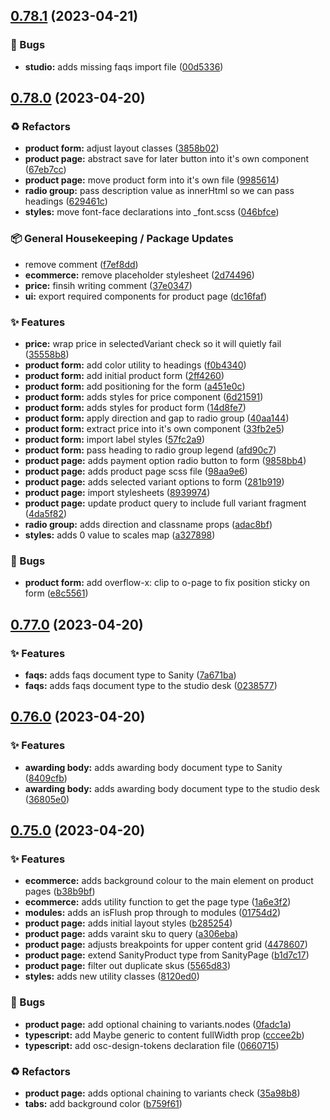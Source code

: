 ## [0.78.1](https://github.com/Open-Study-College/osc/compare/v0.78.0...v0.78.1) (2023-04-21)


### 🐛 Bugs

* **studio:** adds missing faqs import file ([00d5336](https://github.com/Open-Study-College/osc/commit/00d533661241a0380f1d3c6cdcf26b98a96a92ac))

## [0.78.0](https://github.com/Open-Study-College/osc/compare/v0.77.0...v0.78.0) (2023-04-20)


### ♻️ Refactors

* **product form:** adjust layout classes ([3858b02](https://github.com/Open-Study-College/osc/commit/3858b02213af1c429da5ca223a7fba38c42d7195))
* **product page:** abstract save for later button into it's own component ([67eb7cc](https://github.com/Open-Study-College/osc/commit/67eb7cc8daae01a4b19fc3df2bcc79e375ac4a06))
* **product page:** move product form into it's own file ([9985614](https://github.com/Open-Study-College/osc/commit/9985614953e7897cd243542081294e0bd7eec482))
* **radio group:** pass description value as innerHtml so we can pass headings ([629461c](https://github.com/Open-Study-College/osc/commit/629461c0f09e1966535c572ffe5cf034cdc5868f))
* **styles:** move font-face declarations into _font.scss ([046bfce](https://github.com/Open-Study-College/osc/commit/046bfcebacc9e270a5aac64cd0e5d251a4733726))


### 📦 General Housekeeping / Package Updates

* remove comment ([f7ef8dd](https://github.com/Open-Study-College/osc/commit/f7ef8dd43c66559f9a15930fa68b66b296e95bde))
* **ecommerce:** remove placeholder stylesheet ([2d74496](https://github.com/Open-Study-College/osc/commit/2d744963b752fc213fc43e9477982d874c89532c))
* **price:** finsih writing comment ([37e0347](https://github.com/Open-Study-College/osc/commit/37e034789760e5fc8b74185b7d2c8dee59c90d84))
* **ui:** export required components for product page ([dc16faf](https://github.com/Open-Study-College/osc/commit/dc16fafe212285efc968cc0f5070c5fb989dadeb))


### ✨ Features

* **price:** wrap price in selectedVariant check so it will quietly fail ([35558b8](https://github.com/Open-Study-College/osc/commit/35558b8f3f8cce3bda429c227f81ff390af61737))
* **product form:** add color utility to headings ([f0b4340](https://github.com/Open-Study-College/osc/commit/f0b434069e0e6e056657d5e1a335116d4654f3b4))
* **product form:** add initial product form ([2ff4260](https://github.com/Open-Study-College/osc/commit/2ff426017c8dc036b923d49775cfeb80ada20f23))
* **product form:** add positioning for the form ([a451e0c](https://github.com/Open-Study-College/osc/commit/a451e0c870d74639ae05bfa7896cfcd83d6a7040))
* **product form:** adds styles for price component ([6d21591](https://github.com/Open-Study-College/osc/commit/6d21591f1aebae9874adfdbbf4328bc70ce1b799))
* **product form:** adds styles for product form ([14d8fe7](https://github.com/Open-Study-College/osc/commit/14d8fe7613699b5532facb6092ddf28f0d607bb6))
* **product form:** apply direction and gap to radio group ([40aa144](https://github.com/Open-Study-College/osc/commit/40aa1443b9d43f2733fd88a94cdc802ab58120e9))
* **product form:** extract price into it's own component ([33fb2e5](https://github.com/Open-Study-College/osc/commit/33fb2e5468f2066d6154b1893030b37672344961))
* **product form:** import label styles ([57fc2a9](https://github.com/Open-Study-College/osc/commit/57fc2a9dc2d1382446e9d1568c5247a6de06e9fb))
* **product form:** pass heading to radio group legend ([afd90c7](https://github.com/Open-Study-College/osc/commit/afd90c71f509c9a77c90011ef0afd695a1ee05c7))
* **product page:** adds payment option radio button to form ([9858bb4](https://github.com/Open-Study-College/osc/commit/9858bb4097dfca10ad1a7f506cedf545d9f35e9d))
* **product page:** adds product page scss file ([98aa9e6](https://github.com/Open-Study-College/osc/commit/98aa9e647f748e4f292e4d8f7915f7fd878d3217))
* **product page:** adds selected variant options to form ([281b919](https://github.com/Open-Study-College/osc/commit/281b91923d72b9ea674ca5ae6ad7ac3568fa3675))
* **product page:** import stylesheets ([8939974](https://github.com/Open-Study-College/osc/commit/8939974fe289cf3701fc72b1b7d22d3d21caa040))
* **product page:** update product query to include full variant fragment ([4da5f82](https://github.com/Open-Study-College/osc/commit/4da5f82690dd5b3641704ed99ba8268b091985ae))
* **radio group:** adds direction and classname props ([adac8bf](https://github.com/Open-Study-College/osc/commit/adac8bfaa1444ebd9553caeb63eb41c8cddc4187))
* **styles:** adds 0 value to scales map ([a327898](https://github.com/Open-Study-College/osc/commit/a32789891e5a138e43222faf9e15d297c6407cf2))


### 🐛 Bugs

* **product form:** add overflow-x: clip to o-page to fix position sticky on form ([e8c5561](https://github.com/Open-Study-College/osc/commit/e8c5561e802bb9f849d0420156ab5c2d6a2ceb8a))

## [0.77.0](https://github.com/Open-Study-College/osc/compare/v0.76.0...v0.77.0) (2023-04-20)


### ✨ Features

* **faqs:** adds faqs document type to Sanity ([7a671ba](https://github.com/Open-Study-College/osc/commit/7a671ba1cfdfcfb773e174beca8bfc99b68b834d))
* **faqs:** adds faqs document type to the studio desk ([0238577](https://github.com/Open-Study-College/osc/commit/02385775bfc7c405d6b6bcaab785adad0a1766da))

## [0.76.0](https://github.com/Open-Study-College/osc/compare/v0.75.0...v0.76.0) (2023-04-20)


### ✨ Features

* **awarding body:** adds awarding body document type to Sanity ([8409cfb](https://github.com/Open-Study-College/osc/commit/8409cfb76252e5e3cae14eb2c0fd053cf20a1f3a))
* **awarding body:** adds awarding body document type to the studio desk ([36805e0](https://github.com/Open-Study-College/osc/commit/36805e08354298ca0ce29c36262cef091a6888ca))

## [0.75.0](https://github.com/Open-Study-College/osc/compare/v0.74.0...v0.75.0) (2023-04-20)


### ✨ Features

* **ecommerce:** adds background colour to the main element on product pages ([b38b9bf](https://github.com/Open-Study-College/osc/commit/b38b9bfccfadd3dd12168cc58463e04db6b6fc05))
* **ecommerce:** adds utility function to get the page type ([1a6e3f2](https://github.com/Open-Study-College/osc/commit/1a6e3f2f2c6c494079edab5f0c307609025fccf9))
* **modules:** adds an isFlush prop through to modules ([01754d2](https://github.com/Open-Study-College/osc/commit/01754d2d84cefbf1f1d408314a38ee8a3ca36715))
* **product page:** adds initial layout styles ([b285254](https://github.com/Open-Study-College/osc/commit/b285254a0b6a5b87847e53ff6779b8dce44c731a))
* **product page:** adds varaint sku to query ([a306eba](https://github.com/Open-Study-College/osc/commit/a306ebad8dd605b2e46bca07b9ff004fa930650b))
* **product page:** adjusts breakpoints for upper content grid ([4478607](https://github.com/Open-Study-College/osc/commit/4478607bda6ea2e291c699d4224dedb3a6581808))
* **product page:** extend SanityProduct type from SanityPage ([b1d7c17](https://github.com/Open-Study-College/osc/commit/b1d7c178435231cf4fbd1eb98a43014aef98055d))
* **product page:** filter out duplicate skus ([5565d83](https://github.com/Open-Study-College/osc/commit/5565d8336a8d91901fcc3d7c91dea0af0eb7fce6))
* **styles:** adds new utility classes ([8120ed0](https://github.com/Open-Study-College/osc/commit/8120ed05d4992bfa918599be95e787efd7e06b9f))


### 🐛 Bugs

* **product page:** add optional chaining to variants.nodes ([0fadc1a](https://github.com/Open-Study-College/osc/commit/0fadc1a288c02387a65b8485bc0acc4c68af85d5))
* **typescript:** add Maybe generic to content fullWidth prop ([cccee2b](https://github.com/Open-Study-College/osc/commit/cccee2bfa61a2f9dbc0ddce7796952ca2e47c787))
* **typescript:** add osc-design-tokens declaration file ([0660715](https://github.com/Open-Study-College/osc/commit/066071598b8200c644177c5c4b12828cdb0064fd))


### ♻️ Refactors

* **product page:** adds optional chaining to variants check ([35a98b8](https://github.com/Open-Study-College/osc/commit/35a98b891f014e66bc48b49147145ffafa7fd553))
* **tabs:** add background color ([b759f61](https://github.com/Open-Study-College/osc/commit/b759f6171a8b1230b34679ed1921208821b18c9e))

